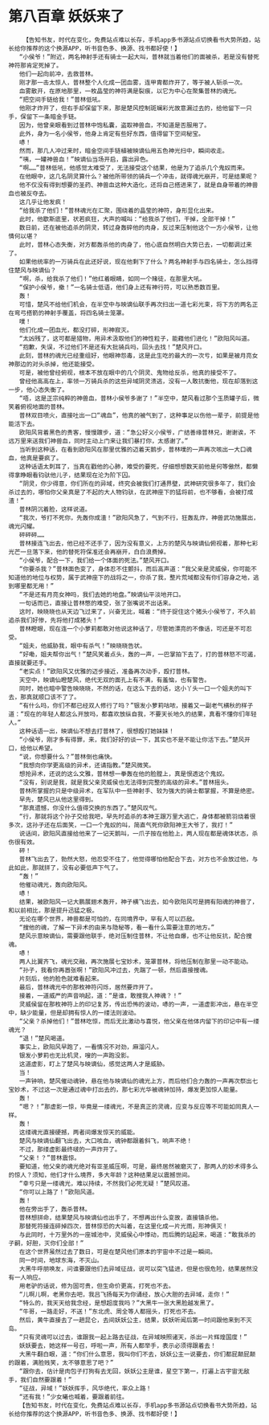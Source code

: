 # 第八百章 妖妖来了
        【告知书友，时代在变化，免费站点难以长存，手机app多书源站点切换看书大势所趋，站长给你推荐的这个换源APP，听书音色多、换源、找书都好使！】
       “小侯爷！”附近，两名神射手还有骑士一起大叫，普林就当着他们的面被杀，若是没有替死神符那肯定死掉了。
       他们一起向前冲，去救普林。
       刚才那一击太惊人，普林整个人化成一团血雾，连甲胄都炸开了，等于被人斩杀一次。
       血雾散开，在原地那里，一枚晶莹的神符满是裂痕，以它为中心在聚集普林的魂光。
       “把空间手链给我！”普林低吼。
       他刚才炸开了，但右手却保留下来，那是楚风控制斑斓彩光故意漏过去的，给他留下一只手，保留下一条暗金手链。
       因为，他曾亲眼看到过普林中饱私囊，盗取神兽血，不知道是否服用了。
       此外，身为一名小侯爷，他身上肯定有些好东西，值得留下空间秘宝。
       哧！
       然而，那几人冲过来时，暗金空间手链植被映谪仙用五色神光扫中，瞬间收走。
       “咦，一罐神兽血！”映谪仙当场开启，露出异色。
       “啊……”普林低吼，他感觉太难受了，无法接受这个结果，他是为了追杀几个鬼奴而来。
       在他眼中，这几名阴灵算什么？被他所带领的骑兵一个冲击，就得魂光崩开，可是结果呢？
       他不仅没有得到想要的圣药、神兽血这种大造化，还将自己搭进来了，就是自身带着的神兽血也被反夺去。
       这几乎让他发疯！
       “给我杀了他们！”普林魂光在汇聚，围绕着的晶莹的神符，身形显化出来。
       此时，他歇斯底里，状若疯狂，大声的喊叫：“给我杀了他们，干掉，全部干掉！”
       数日前，还在被他追杀的阴灵，转过身轰碎他的肉身，反过来压制他这个一方小侯爷，让他情何以堪？
       此时，普林心态失衡，对方都轰杀他的肉身了，他心底自然明白大势已去，一切都调过来了。
       如果他统率的一万骑兵在此还好说，现在他剩下了什么？两名神射手与四名骑士，怎么挡得住楚风与映谪仙？
       “啊，杀，给我杀了他们！”他红着眼睛，如同一个赌徒，在那里大吼。
       “保护小侯爷，撤！”一名骑士低语，他们身上还有神行符，可以熟悉数百里。
       轰！
       可惜，楚风不给他们机会，在半空中与映谪仙联手再次扫出一道七彩光束，将下方的两名正在弯弓搭箭的神射手覆盖，将四名骑士笼罩。
       噗！
       他们化成一团血光，都没打碎，形神寂灭。
       “太凶残了，这可都是猎物，用异术汲取他们的神性粒子，能藉他们进化！”欧阳风叫道。
       “抱歉，失误，不过他们不是还有大批骑兵吗，回头去找！”楚风开口。
       此刻，普林的魂光已经重组好，他眼神怨毒，这是此生吃的最大的一次亏，如果是被月亮女神那边的对头杀掉，他还能接受。
       可是，被他曾经俯视，根本不放在眼中的几个阴灵、鬼物给反杀，他真的接受不了。
       曾经他高高在上，率领一万骑兵杀的这些异域阴灵溃逃，没有一人敢抗衡他，现在却落到这一步，他心态失衡了。
       “唔，这是正宗纯粹的神兽血，普林小侯爷多谢了！”半空中，楚风看过那个玉质罐子后，微笑着俯视地面的普林。
       普林双目喷火，直接吐出一口“魂血”，他真的被气到了，这种事足以伤他一辈子，前提是他能活下去。
       欧阳风背着黑色的贵客，慢慢踱步，道：“急公好义小侯爷，广结善缘普林兄，谢谢诶，不远万里来送我们神兽血，同时主动上门来让我们暴打你，太感谢了。”
       当听到这种话，在看到欧阳风在那里优雅的迈着天鹅步，普林噗的一声再次咳出一大口魂血，他真是要疯了。
       这种话语太刺耳了，当真在戳他的心肺，难受的要死，仔细想想数天前他是何等傲然，都懒得拿睁眼看钧驮他儿子，结果现在沦为阶下囚。
       “阴灵，你少得意，你们所在的异域，终究会被我们打通界壁，武神研究很多年了，我们会杀过去的，哪怕你父亲真是了不起的大人物钧驮，在武神座下的猛将前，也不够看，会被打成渣！”
       普林阴沉着脸，这样说道。
       “我次，爷打不死你，先轰你成渣！”欧阳风急了，气到不行，狂轰乱炸，神兽武功施展出，魂光闪耀。
       砰砰砰……
       普林接连飞出去，他已经不还手了，因为没有意义，上方的楚风与映谪仙俯视着，那种七彩光芒一旦落下来，他的替死符保准还会再崩开，白白浪费掉。
       “小侯爷，配合一下，我们给一个体面的死法。”楚风开口。
       “你要杀我？”普林面色变了，身体忍不住颤抖，而后高声道：“我父亲是灵威侯，你可能不知道他的地位与权势，属于武神座下的战将之一，你杀了我，整片荒域都没有你们容身之地，逃到哪里都无用！”
       “不是还有月亮女神吗，我们去她的地盘。”映谪仙平淡地开口。
       一句话而已，直接让普林憋的难受，张了张嘴说不出话来。
       这时，映晓晓也从天边飞过来了，兴奋无比，喊着：“终于捉住这个猪头小侯爷了，不久前追杀我们好惨，先将他打成猪头！”
       普林瞪眼，现在连一个小萝莉都敢对他说这种话了，尽管她漂亮的不像话，可还是不可忍受。
       “姐夫，他威胁我，眼中有杀气！”映晓晓告状。
       “好嘞，姐夫帮你出气！”楚风笑着点头，轰的一声，一巴掌拍下去了，打的普林怒不可遏，直接就要还手。
       “老实点！”欧阳风又优雅的迈步接近，准备再次动手，殴打普林。
       天空中，映谪仙瞪楚风，绝代无双的面孔上有不满，有羞恼，也有警告。
       同时，她也暗中警告映晓晓，不然的话，在这么下去的话，这小丫头一口一个姐夫的叫下去，那真就顺口该不了了。
       “有什么吗，你们不都已经双人修行了吗？”银发小萝莉咕哝，接着又一副老气横秋的样子道：“现在的年轻人都这么开放吗，都喜欢放纵自我，不要天长地久的结果，真看不懂你们年轻人。”
       这种话语一出，映谪仙不想去打普林了，很想殴打她妹妹！
       “小侯爷，刚才多有得罪，来，我们好好的谈一下，其实也不是不能让你活下去。”楚风开口，给他以希望。
       “说，你想要什么？”普林倒也痛快。
       “我想向你学更高级的异术，还请指教。”楚风微笑。
       想抢异术，还说的这么文雅，普林想一拳轰在他的脸膛上，真是恨透这个鬼奴。
       “没有，别说是我，就是我父亲灵威侯也无法得到完整的高级的异术。”普林摇头。
       普林所掌握的只是中级异术，在军队中一些神射手、较为强大的骑士都掌握，不算是绝密。
       早先，楚风已从他这里得到。
       “那真遗憾，你没什么值得交换的东西了。”楚风叹气。
       “行，那就将这个孙子交给我吧，早先时追杀的本神王跟万里大逃亡，身体都被箭羽烧着很多次，这孙子还在后面笑，一口一个鬼奴的叫，简直气死你欧阳神王大爷了，我打！”
       说话间，欧阳风直接给他来了一记天鹅叫，一爪子按在他脸上，两人现在都是魂体状态，杀伤很有效。
       砰！
       普林飞出去了，勃然大怒，他忍受不住了，他觉得哪怕他配合下去，对方也不会放过他，与此如此，那就拼了，没有必要低声下气了。
       “轰！”
       他催动魂光，轰向欧阳风。
       哧！
       结果，被欧阳风一记大鹏展翅术轰开，神子横飞出去，如今欧阳风可是拥有阳魂的神兽了，和以前相比，那是提升迅猛之极。
       无论在哪个世界，神兽都是可怕的，在同境界中，罕有人可以匹敌。
       “搜他的魂，了解一下异术的由来与隐秘等，看一看什么需要注意的地方。”
       楚风示意映谪仙，需要跟他联手，绝对压制住普林，不让他自爆，也不让他反抗，配合搜魂。
       哧！
       两人比翼齐飞，魂光交融，再次施展七宝妙术，笼罩普林，将他压制在那里一动不能动。
       “孙子，我看你再嚣张啊！”欧阳风冲过去，先踹了一顿，然后直接搜魂。
       片刻后，他的脸色就难看起来。
       最后，普林魂光中的那枚神符闪烁，居然要炸开了。
       接着，一道威严的声音响起，道：“是谁，敢搜我人神魂？！”
       灵威侯留在那枚神符上的印记复苏，传出恐怖的波动，哧的一声，一道虚影冲出，悬在半空中，缺少能量，但是却拥有惊人的一缕法则波动。
       “父亲？杀掉他们！”普林吃惊，而后无比激动与喜悦，他父亲在他体内留下的印记中有一缕魂光？
       “退！”楚风喝道。
       事实上，欧阳风早跑了，一看情况不对劲，麻溜闪人。
       银发小萝莉也无比机灵，嗖的一声跑没影。
       这道虚影，盯上了楚风与映谪仙，感觉这两人才是威胁。
       当！
       一声钟响，楚风催动魂钟，悬在他与映谪仙的魂光上方，而后他们合力轰的一声再次祭出七宝妙术，不过这一次是通过魂中打出去的，那七彩光华被魂钟加持，爆发更加惊人能量。
       轰！
       “嗯？！”那虚影一惊，毕竟是一缕魂光，不是真正的灵魂，应变与反应等不可能如同真人一样。
       轰！
       这缕魂光直接硬撼，两者间爆发惊天的威能。
       楚风与映谪仙翻飞出去，大口咳血，魂钟都跟着斜飞，响声不绝！
       不过，那缕虚影最终啵的一声炸开了。
       “父亲！？”普林震惊。
       要知道，他父亲的魂光绝对有亚圣威压啊，可是，最终居然被磨灭了，那两人的妙术得多么的惊人？须知，他们才什么境界，多大年龄？这种结果足以震撼世间。
       “幸亏只是一缕魂光，难以持续，不然我们必死无疑！”楚风叹道。
       “你可以上路了！”欧阳风道。
       轰！
       他在旁出手了，轰杀普林。
       普林想拼命，结果楚风与映谪仙也出手了，不想再出什么变故，直接镇杀他。
       那替死符接连碎掉四次，普林惊恐的大叫着，在这里化成一片光雨，形神俱灭！
       与此同时，十万里外的一座城池中，灵威侯心中悸动，而后腾的站起来，喝道：“敢我杀的子嗣，好胆，灭你们全部！”
       在这个世界虽然过去了数日，可是在楚风他们原本的宇宙中不过是一瞬间。
       同一时间，地球东海，不灭山。
       大黑牛呼朋唤友，问谁要跟他们去异域征战，说可以突飞猛进，但是也很危险，结果居然没有一人响应。
       用老驴的话说，修为固可贵，但生命价更高，打死也不去。
       “儿啊儿啊，老黑你去吧，我吕飞扬每天为你诵经，放心大胆的去异域，走你！”
       “特么的，我天天给我念经，是想超度我吗？”大黑牛一张大黑脸越发黑了。
       “牛哥，一路走好，不送！”东北虎、周全等人都摇头，打死也不去。
       然后，黄牛直接去了一趟昆仑，去间妖妖公主，结果，妖妖听闻后第一时间跟他来到不灭岛。
       “只有灵魂可以过去，谁跟我一起上路去征战，在异域映照诸天，杀出一片辉煌国度！”
       妖妖要去，她这样一号召，呼啦一声，所有人都举手，表示必须得跟着去！
       大黑牛翻白眼，道：“你们什么意思，我叫你们不去，妖妖公主一说要去，你们都屁颠屁颠的跟着，满脸贱笑，太不够意思了吧？”
       “跟你去，估计是肉包子打狗有去无回，妖妖公主是谁，星空下第一，打遍上古宇宙无敌手，我们自然要跟着！”
       “征战，异域！”妖妖挥手，风华绝代，率众上路！
       “还有我！”少女曦也喊着，要跟着前往。
       【告知书友，时代在变化，免费站点难以长存，手机app多书源站点切换看书大势所趋，站长给你推荐的这个换源APP，听书音色多、换源、找书都好使！】